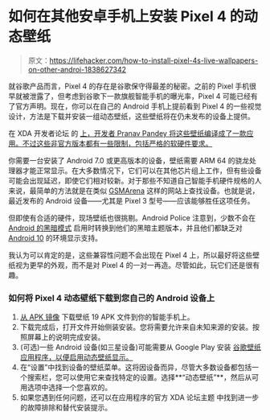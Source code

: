 # 如何在其他安卓手机上安装 Pixel 4 的动态壁纸

> 原文：<https://lifehacker.com/how-to-install-pixel-4s-live-wallpapers-on-other-androi-1838627342>

就谷歌产品而言，Pixel 4 的存在是谷歌保守得最差的秘密。之前的 Pixel 手机很早就被泄露了，但考虑到谷歌下一款旗舰智能手机的曝光率，Pixel 4 可能已经有了官方声明。现在，你可以在自己的 Android 手机上提前看到 Pixel 4 的一些视觉设计，方法是下载并安装一组动态壁纸，这些壁纸将在仍未发布的设备上提供。



在 XDA 开发者论坛 的 [上，开发者 Pranav Pandey 将这些壁纸编译成了一款应用。不过这些非官方版本都有一些限制，包括严格的软硬件要求。](https://www.xda-developers.com/download-google-pixel-4-live-wallpapers-port/)

你需要一台安装了 Android 7.0 或更高版本的设备，壁纸需要 ARM 64 的骁龙处理器才能正常显示。在大多数情况下，它们可以在其他芯片组上工作，但有些设备可能会出现延迟，即使它们相对较新。对于那些不知道自己智能手机硬件规格的人来说，最简单的方法就是在类似 [GSMArena](https://www.gsmarena.com/) 这样的网站上查找设备。也就是说，最近发布的 Android 设备——尤其是 Pixel 3 型号——应该能够胜任这项任务。

但即使有合适的硬件，现场壁纸也很挑剔。Android Police 注意到，少数不会在 [Android 的黑暗模式](https://lifehacker.com/use-this-hack-to-create-dark-mode-timers-in-android-10-1838101522) 启用时转换到他们的黑暗主题版本，并且他们都缺乏对 [Android 10](https://lifehacker.com/the-best-new-features-in-android-q-1834620582) 的环境显示支持。

我认为可以肯定的是，这些兼容性问题不会出现在 Pixel 4 上，所以最好将这些壁纸视为更早的外观，而不是对 Pixel 4 的一对一再造。尽管如此，玩它们还是很有趣。

### 如何将 Pixel 4 动态壁纸下载到您自己的 Android 设备上

1.  [从 APK 镜像](https://www.apkmirror.com/apk/pranav-pandey/port-app-7-0-google-pixel-4-xl-pixel-wallpapers-19/pixel-wallpapers-19-2-10-pp-7-0-arm64-release/pixel-wallpapers-19-10-pp-7-0-arm64-android-apk-download/) 下载壁纸 19 APK 文件到你的智能手机上。
2.  下载完成后，打开文件开始侧装安装。您将需要允许来自未知来源的安装。按照屏幕上的说明完成安装。
3.  (可选)一些 Android 设备(如三星设备)可能需要从 Google Play 安装 [谷歌壁纸应用程序，以便启用动态壁纸显示。](https://play.google.com/store/apps/details?id=com.google.android.apps.wallpaper)
4.  在“设置”中找到设备的壁纸菜单。这将因设备而异，尽管大多数设备都包括一个搜索栏，您可以使用它来查找特定的设置。选择**“动态壁纸”**，然后从可用选项中选择一个您喜欢的。
5.  如果您遇到任何问题，还可以在应用程序的官方 XDA 论坛主题 中找到进一步的故障排除和替代安装提示。